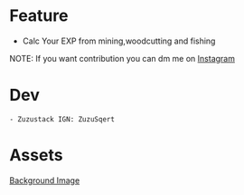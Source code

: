 # Feature

-   Calc Your EXP from mining,woodcutting and fishing

NOTE: If you want contribution you can dm me on [Instagram](https://instagram/wannssss_)

# Dev

    - Zuzustack IGN: ZuzuSqert

# Assets

[Background Image](https://media.discordapp.net/attachments/496792360835874818/996550046348738690/Untitled829_20220712211718.png)
